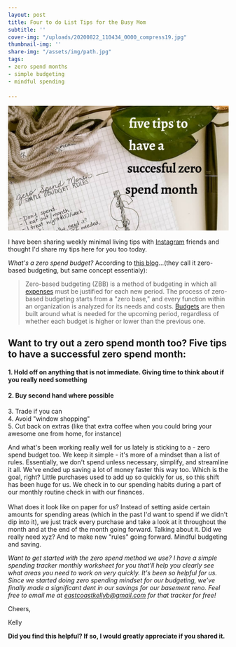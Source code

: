 ```yaml
---
layout: post
title: Four to do List Tips for the Busy Mom
subtitle: ''
cover-img: "/uploads/20200822_110434_0000_compress19.jpg"
thumbnail-img: ''
share-img: "/assets/img/path.jpg"
tags:
- zero spend months
- simple budgeting
- mindful spending

---
```

![Zero spend budget rules in my planner.](/uploads/20200519_151824_0000-1.png "budget")

I have been sharing weekly minimal living tips with [Instagram](https://www.instagram.com/eastcoastkelly/) friends and thought I'd share my tips here for you too today.

_What's a zero spend budget?_ According to [this blog](https://www.investopedia.com/terms/z/zbb.asp)...(they call it zero-based budgeting, but same concept essentialy):

> Zero-based budgeting (ZBB) is a method of budgeting in which all [expenses](https://www.investopedia.com/terms/e/expense.asp) must be justified for each new period. The process of zero-based budgeting starts from a "zero base," and every function within an organization is analyzed for its needs and costs. [Budgets](https://www.investopedia.com/terms/b/budget.asp) are then built around what is needed for the upcoming period, regardless of whether each budget is higher or lower than the previous one.

## Want to try out a zero spend month too? Five tips to have a successful zero spend month:

#### 1. Hold off on anything that is not immediate. Giving time to think about if you really need something

#### 2. Buy second hand where possible⁣⁣⁣

3\. Trade if you can  
4\. Avoid "window shopping"⁣⁣⁣  
5\. Cut back on extras (like that extra coffee when you could bring your awesome one from home, for instance)⁣⁣⁣

And what's been working really well for us lately is sticking to a - zero spend budget too. We keep it simple - it's more of a mindset than a list of rules. Essentially, we don't spend unless necessary, simplify, and streamline it all.⁣ We've ended up saving a lot of money faster this way too. Which is the goal, right? Little purchases used to add up so quickly for us, so this shift has been huge for us.⁣⁣ We check in to our spending habits during a part of our monthly routine check in with our finances.  
⁣⁣  
What does it look like on paper for us? Instead of setting aside certain amounts for spending areas (which in the past I'd want to spend if we didn't dip into it), we just track every purchase and take a look at it throughout the month and at the end of the month going forward. Talking about it. Did we really need xyz? And to make new "rules" going forward. Mindful budgeting and saving.

_Want to get started with the zero spend method we use? I have a simple spending tracker monthly worksheet for you that'll help you clearly see what areas you need to work on very quickly. It's been so helpful for us. Since we started doing zero spending mindset for our budgeting, we’ve finally made a significant dent in our savings for our basement reno. Feel free to email me at_ [_eastcoastkellyb@gmail.com_](mailto:eastcoastkellyb@gmail.com) _for that tracker for free!_

Cheers,

Kelly

**Did you find this helpful? If so, I would greatly appreciate if you shared it.**